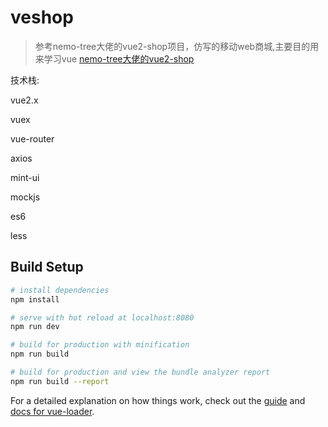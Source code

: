 # veshop

> 参考nemo-tree大佬的vue2-shop项目，仿写的移动web商城,主要目的用来学习vue
[nemo-tree大佬的vue2-shop](https://github.com/nemo-tree/vue2-shop)

技术栈:

vue2.x

vuex

vue-router

axios

mint-ui

mockjs

es6

less

## Build Setup

``` bash
# install dependencies
npm install

# serve with hot reload at localhost:8080
npm run dev

# build for production with minification
npm run build

# build for production and view the bundle analyzer report
npm run build --report
```

For a detailed explanation on how things work, check out the [guide](http://vuejs-templates.github.io/webpack/) and [docs for vue-loader](http://vuejs.github.io/vue-loader).

